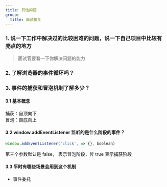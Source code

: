 ```yaml
---
title: 其他问题
group:
  title: 面试相关
---
```


### 1. 说一下工作中解决过的比较困难的问题，说一下自己项目中比较有亮点的地方

> 面试官要看一下你解决问题的能力

### 2. 了解浏览器的事件循环吗？

### 3. 事件的捕获和冒泡机制了解多少？

#### 3.1 基本概念

捕获：自顶向下  
冒泡：自底向上

#### 3.2 window.addEventListener 监听的是什么阶段的事件？

```js
window.addEventListener('click', => {}, boolean)
```

第三个参数默认是 false， 表示冒泡阶段，传 true 表示捕获阶段

#### 3.3 平时有哪些场景会用到这个机制

- 事件委托
